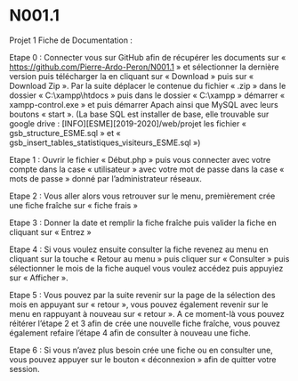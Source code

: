 # N001.1
Projet 1
Fiche de Documentation :

Etape 0 : Connecter vous sur GitHub afin de récupérer les documents sur « https://github.com/Pierre-Ardo-Peron/N001.1 » 
et sélectionner la dernière version puis télécharger la en cliquant sur « Download » puis sur « Download Zip ». 
Par la suite déplacer le contenue du fichier « .zip » dans le dossier « C:\xampp\htdocs » puis dans le dossier 
« C:\xampp » démarrer « xampp-control.exe » et puis démarrer Apach ainsi que MySQL avec leurs boutons « start ».
  (La base SQL est installer de base, elle trouvable sur google drive : [INFO][ESME][2019-2020]/web/projet 
  les fichier « gsb_structure_ESME.sql » et  « gsb_insert_tables_statistiques_visiteurs_ESME.sql »)
  
Etape 1 : Ouvrir le fichier « Début.php » puis vous connecter avec votre compte dans la case « utilisateur » 
avec votre mot de passe dans la case « mots de passe » donné par l’administrateur réseaux.

Etape 2 : Vous aller alors vous retrouver sur le menu, premièrement crée une fiche fraîche sur « fiche frais »

Etape 3 : Donner la date et remplir la fiche fraîche puis valider la fiche en cliquant sur « Entrez »

Etape 4 : Si vous voulez ensuite consulter la fiche revenez au menu en cliquant sur la touche « Retour au menu » 
puis cliquer sur « Consulter » puis sélectionner le mois de la fiche auquel vous voulez accédez puis appuyiez sur « Afficher ».

Etape 5 : Vous pouvez par la suite revenir sur la page de la sélection des mois en appuyant sur « retour », 
vous pouvez également revenir sur le menu en rappuyant à nouveau sur « retour ». 
A ce moment-là vous pouvez réitérer l’étape 2 et 3 afin de crée une nouvelle fiche fraîche, 
vous pouvez également refaire l’étape 4 afin de consulter à nouveau une fiche.

Etape 6 : Si vous n’avez plus besoin crée une fiche ou en consulter une, vous pouvez appuyer sur le bouton 
« déconnexion » afin de quitter votre session.
